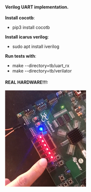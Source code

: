 #### Verilog UART implementation.  

**Install cocotb**:
* pip3 install cocotb  

**Install icarus verilog**:
* sudo apt install iverilog

**Run tests with**:  
* make --directory=tb/uart_rx
* make --directory=tb/verilator

#### REAL HARDWARE!!!:
![Alt Text](uart-test.gif)


